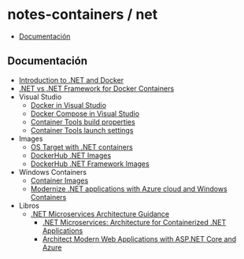 # notes-containers / net

- [Documentación](#documentación)

## Documentación

- [Introduction to .NET and Docker](https://learn.microsoft.com/en-us/dotnet/core/docker/introduction)
- [.NET vs .NET Framework for Docker Containers](https://learn.microsoft.com/en-us/dotnet/architecture/microservices/net-core-net-framework-containers/general-guidance)
- Visual Studio
  - [Docker in Visual Studio](https://learn.microsoft.com/en-us/visualstudio/containers/container-tools?view=vs-2022)
  - [Docker Compose in Visual Studio](https://learn.microsoft.com/en-us/visualstudio/containers/tutorial-multicontainer?view=vs-2022)
  - [Container Tools build properties](https://learn.microsoft.com/en-us/visualstudio/containers/container-msbuild-properties)
  - [Container Tools launch settings](https://learn.microsoft.com/en-us/visualstudio/containers/container-launch-settings)
- Images
  - [OS Target with .NET containers](https://learn.microsoft.com/en-us/dotnet/architecture/microservices/net-core-net-framework-containers/net-container-os-targets)
  - [DockerHub .NET Images](https://hub.docker.com/_/microsoft-dotnet/)
  - [DockerHub .NET Framework Images](https://hub.docker.com/_/microsoft-dotnet-framework)
- Windows Containers
  - [Container Images](https://learn.microsoft.com/en-us/virtualization/windowscontainers/manage-containers/container-base-images)
  - [Modernize .NET applications with Azure cloud and Windows Containers](https://learn.microsoft.com/en-us/dotnet/architecture/modernize-with-azure-containers)
- Libros
  - [.NET Microservices Architecture Guidance](https://dotnet.microsoft.com/en-us/learn/aspnet/microservices-architecture)
    - [.NET Microservices: Architecture for Containerized .NET Applications](https://learn.microsoft.com/en-us/dotnet/architecture/microservices/)
    - [Architect Modern Web Applications with ASP.NET Core and Azure](https://learn.microsoft.com/en-us/dotnet/architecture/modern-web-apps-azure/)
